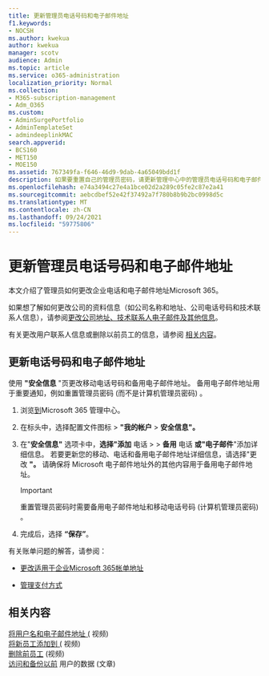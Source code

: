 ```yaml
---
title: 更新管理员电话号码和电子邮件地址
f1.keywords:
- NOCSH
ms.author: kwekua
author: kwekua
manager: scotv
audience: Admin
ms.topic: article
ms.service: o365-administration
localization_priority: Normal
ms.collection:
- M365-subscription-management
- Adm_O365
ms.custom:
- AdminSurgePortfolio
- AdminTemplateSet
- admindeeplinkMAC
search.appverid:
- BCS160
- MET150
- MOE150
ms.assetid: 767349fa-f646-46d9-9dab-4a65049bdd1f
description: 如果要重置自己的管理员密码，请更新管理中心中的管理员电话号码和电子邮件地址。
ms.openlocfilehash: e74a3494c27e4a1bce02d2a289c05fe2c87e2a41
ms.sourcegitcommit: aebcdbef52e42f37492a7f780b8b9b2bc0998d5c
ms.translationtype: MT
ms.contentlocale: zh-CN
ms.lasthandoff: 09/24/2021
ms.locfileid: "59775806"
---
```

# <a name="update-your-admin-phone-number-and-email-address"></a>更新管理员电话号码和电子邮件地址

本文介绍了管理员如何更改企业电话和电子邮件地址Microsoft 365。
  
如果想了解如何更改公司的资料信息（如公司名称和地址、公司电话号码和技术联系人信息），请参阅[更改公司地址、技术联系人电子邮件及其他信息](change-address-contact-and-more.md)。

有关更改用户联系人信息或删除以前员工的信息，请参阅 [相关内容](#related-content)。
  
## <a name="to-update-your-phone-number-and-email-address"></a>更新电话号码和电子邮件地址

使用 **"安全信息** "页更改移动电话号码和备用电子邮件地址。 备用电子邮件地址用于重要通知，例如重置管理员密码 (而不是计算机管理员密码) 。 
  
1. 浏览<a href="https://go.microsoft.com/fwlink/p/?linkid=2024339" target="_blank">到</a>Microsoft 365 管理中心。

2. 在标头中，选择配置文件图标 \> **"我的帐户** \> **安全信息"。**

3. 在"**安全信息"** 选项卡中，**选择"添加** 电话 \>  \> **备用** 电话 **或"电子邮件**"添加详细信息。 若要更新您的移动、电话和备用电子邮件地址详细信息，请选择"更改 **"。** 请确保将 Microsoft 电子邮件地址外的其他内容用于备用电子邮件地址。

    > [!IMPORTANT]
    > 重置管理员密码时需要备用电子邮件地址和移动电话号码 (计算机管理员密码) 。

4. 完成后，选择 **“保存”**。
  
有关账单问题的解答，请参阅：
  
- [更改适用于企业Microsoft 365帐单地址](../../commerce/billing-and-payments/change-your-billing-addresses.md)

- [管理支付方式](../../commerce/billing-and-payments/manage-payment-methods.md)

## <a name="related-content"></a>相关内容

[将用户名和电子邮件地址 (](../add-users/change-a-user-name-and-email-address.md) 视频) \
[将新员工添加到 (](../add-users/add-new-employee.md) 视频) \
[删除前员工](../add-users/remove-former-employee.md) (视频) \
[访问和备份以前](../add-users/get-access-to-and-back-up-a-former-user-s-data.md) 用户的数据 (文章) 